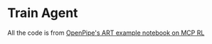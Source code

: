 # Train Agent

All the code is from [OpenPipe's ART example notebook on MCP RL](https://github.com/OpenPipe/ART)